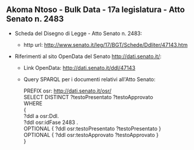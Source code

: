 ## Akoma Ntoso - Bulk Data - 17a legislatura - Atto Senato n. 2483 ##

* Scheda del Disegno di Legge - Atto Senato n. 2483:
	* http url: http://www.senato.it/leg/17/BGT/Schede/Ddliter/47143.htm

* Riferimenti al sito OpenData del Senato http://dati.senato.it/:
	* Link OpenData: http://dati.senato.it/ddl/47143
	* Query SPARQL per i documenti relativi all'Atto Senato:

        PREFIX osr: <http://dati.senato.it/osr/>  
		SELECT DISTINCT ?testoPresentato ?testoApprovato  
		WHERE  
		{  
		    ?ddl a osr:Ddl.  
		    ?ddl osr:idFase 2483 .  
		    OPTIONAL { ?ddl osr:testoPresentato ?testoPresentato }  
		    OPTIONAL { ?ddl osr:testoApprovato ?testoApprovato }  
		}
		